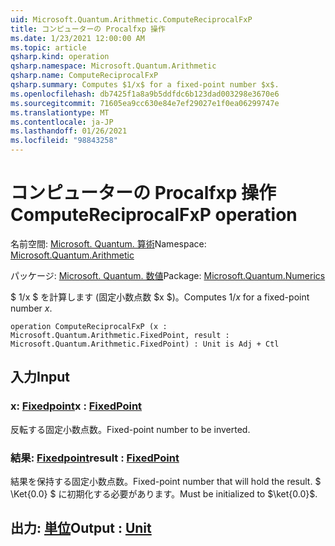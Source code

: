 ```yaml
---
uid: Microsoft.Quantum.Arithmetic.ComputeReciprocalFxP
title: コンピューターの Procalfxp 操作
ms.date: 1/23/2021 12:00:00 AM
ms.topic: article
qsharp.kind: operation
qsharp.namespace: Microsoft.Quantum.Arithmetic
qsharp.name: ComputeReciprocalFxP
qsharp.summary: Computes $1/x$ for a fixed-point number $x$.
ms.openlocfilehash: db7425f1a8a9b5ddfdc6b123dad003298e3670e6
ms.sourcegitcommit: 71605ea9cc630e84e7ef29027e1f0ea06299747e
ms.translationtype: MT
ms.contentlocale: ja-JP
ms.lasthandoff: 01/26/2021
ms.locfileid: "98843258"
---
```

# <a name="computereciprocalfxp-operation"></a><span data-ttu-id="9f3b3-102">コンピューターの Procalfxp 操作</span><span class="sxs-lookup"><span data-stu-id="9f3b3-102">ComputeReciprocalFxP operation</span></span>

<span data-ttu-id="9f3b3-103">名前空間: [Microsoft. Quantum. 算術](xref:Microsoft.Quantum.Arithmetic)</span><span class="sxs-lookup"><span data-stu-id="9f3b3-103">Namespace: [Microsoft.Quantum.Arithmetic](xref:Microsoft.Quantum.Arithmetic)</span></span>

<span data-ttu-id="9f3b3-104">パッケージ: [Microsoft. Quantum. 数値](https://nuget.org/packages/Microsoft.Quantum.Numerics)</span><span class="sxs-lookup"><span data-stu-id="9f3b3-104">Package: [Microsoft.Quantum.Numerics](https://nuget.org/packages/Microsoft.Quantum.Numerics)</span></span>


<span data-ttu-id="9f3b3-105">$ 1/x $ を計算します (固定小数点数 $x $)。</span><span class="sxs-lookup"><span data-stu-id="9f3b3-105">Computes $1/x$ for a fixed-point number $x$.</span></span>

```qsharp
operation ComputeReciprocalFxP (x : Microsoft.Quantum.Arithmetic.FixedPoint, result : Microsoft.Quantum.Arithmetic.FixedPoint) : Unit is Adj + Ctl
```


## <a name="input"></a><span data-ttu-id="9f3b3-106">入力</span><span class="sxs-lookup"><span data-stu-id="9f3b3-106">Input</span></span>

### <a name="x--fixedpoint"></a><span data-ttu-id="9f3b3-107">x: [Fixedpoint](xref:Microsoft.Quantum.Arithmetic.FixedPoint)</span><span class="sxs-lookup"><span data-stu-id="9f3b3-107">x : [FixedPoint](xref:Microsoft.Quantum.Arithmetic.FixedPoint)</span></span>

<span data-ttu-id="9f3b3-108">反転する固定小数点数。</span><span class="sxs-lookup"><span data-stu-id="9f3b3-108">Fixed-point number to be inverted.</span></span>


### <a name="result--fixedpoint"></a><span data-ttu-id="9f3b3-109">結果: [Fixedpoint](xref:Microsoft.Quantum.Arithmetic.FixedPoint)</span><span class="sxs-lookup"><span data-stu-id="9f3b3-109">result : [FixedPoint](xref:Microsoft.Quantum.Arithmetic.FixedPoint)</span></span>

<span data-ttu-id="9f3b3-110">結果を保持する固定小数点数。</span><span class="sxs-lookup"><span data-stu-id="9f3b3-110">Fixed-point number that will hold the result.</span></span> <span data-ttu-id="9f3b3-111">$ \Ket{0.0} $ に初期化する必要があります。</span><span class="sxs-lookup"><span data-stu-id="9f3b3-111">Must be initialized to $\ket{0.0}$.</span></span>



## <a name="output--unit"></a><span data-ttu-id="9f3b3-112">出力: [単位](xref:microsoft.quantum.lang-ref.unit)</span><span class="sxs-lookup"><span data-stu-id="9f3b3-112">Output : [Unit](xref:microsoft.quantum.lang-ref.unit)</span></span>

